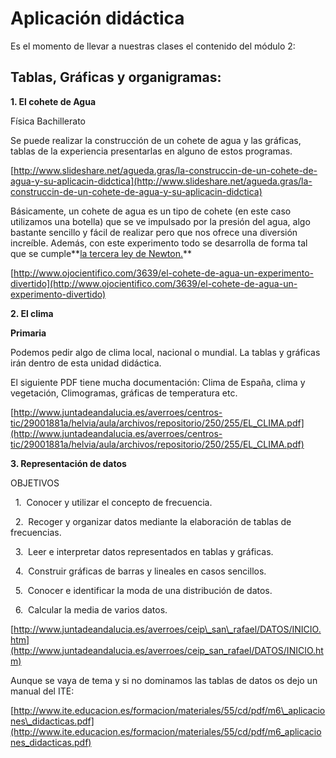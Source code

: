 # Aplicación didáctica

Es el momento de llevar a nuestras clases el contenido del módulo 2:

## Tablas, Gráficas y organigramas:

**1\. El cohete de Agua**

Física Bachillerato

Se puede realizar la construcción de un cohete de agua y las gráficas, tablas de la experiencia presentarlas en alguno de estos programas.

[http://www.slideshare.net/agueda.gras/la-construccin-de-un-cohete-de-agua-y-su-aplicacin-didctica](http://www.slideshare.net/agueda.gras/la-construccin-de-un-cohete-de-agua-y-su-aplicacin-didctica)

Básicamente, un cohete de agua es un tipo de cohete (en este caso utilizamos una botella) que se ve impulsado por la presión del agua, algo bastante sencillo y fácil de realizar pero que nos ofrece una diversión increíble. Además, con este experimento todo se desarrolla de forma tal que se cumple**[la tercera ley de Newton.](http://www.ojocientifico.com/4396/la-tercera-ley-de-la-termodinamica)**

[http://www.ojocientifico.com/3639/el-cohete-de-agua-un-experimento-divertido](http://www.ojocientifico.com/3639/el-cohete-de-agua-un-experimento-divertido)

**2\. El clima**

**Primaria**

Podemos pedir algo de clima local, nacional o mundial. La tablas y gráficas irán dentro de esta unidad didáctica.

El siguiente PDF tiene mucha documentación: Clima de España, clima y vegetación, Climogramas, gráficas de temperatura etc.

[http://www.juntadeandalucia.es/averroes/centros-tic/29001881a/helvia/aula/archivos/repositorio/250/255/EL_CLIMA.pdf](http://www.juntadeandalucia.es/averroes/centros-tic/29001881a/helvia/aula/archivos/repositorio/250/255/EL_CLIMA.pdf)

**3\. Representación de datos**

OBJETIVOS

  1\.  Conocer y utilizar el concepto de frecuencia.

  2\.  Recoger y organizar datos mediante la elaboración de tablas de frecuencias.

  3\.  Leer e interpretar datos representados en tablas y gráficas.

  4\.  Construir gráficas de barras y lineales en casos sencillos.

  5\.  Conocer e identificar la moda de una distribución de datos.

  6\.  Calcular la media de varios datos.

[http://www.juntadeandalucia.es/averroes/ceip\_san\_rafael/DATOS/INICIO.htm](http://www.juntadeandalucia.es/averroes/ceip_san_rafael/DATOS/INICIO.htm)

Aunque se vaya de tema y si no dominamos las tablas de datos os dejo un manual del ITE:

[http://www.ite.educacion.es/formacion/materiales/55/cd/pdf/m6\_aplicaciones\_didacticas.pdf](http://www.ite.educacion.es/formacion/materiales/55/cd/pdf/m6_aplicaciones_didacticas.pdf)

